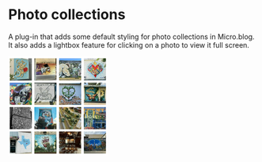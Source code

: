 # Photo collections

A plug-in that adds some default styling for photo collections in Micro.blog. It also adds a lightbox feature for clicking on a photo to view it full screen.

![icon](icon.png)
